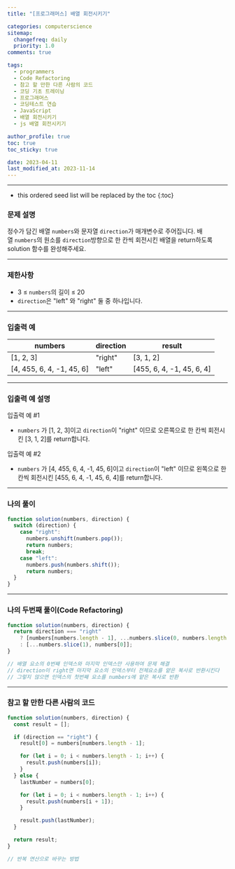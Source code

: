 ```yaml
---
title: "[프로그래머스] 배열 회전시키기"

categories: computerscience
sitemap:
  changefreq: daily
  priority: 1.0
comments: true

tags:
  - programmers
  - Code Refactoring
  - 참고 할 만한 다른 사람의 코드
  - 코딩 기초 트레이닝
  - 프로그래머스
  - 코딩테스트 연습
  - JavaScript
  - 배열 회전시키기
  - js 배열 회전시키기

author_profile: true
toc: true
toc_sticky: true

date: 2023-04-11
last_modified_at: 2023-11-14
---
```


---

<!-- prettier-ignore -->
* this ordered seed list will be replaced by the toc 
{:toc}

### 문제 설명

정수가 담긴 배열 `numbers`와 문자열 `direction`가 매개변수로 주어집니다. 배열 `numbers`의 원소를 `direction`방향으로 한 칸씩 회전시킨 배열을 return하도록 solution 함수를 완성해주세요.

---

### 제한사항

- 3 ≤ `numbers`의 길이 ≤ 20
- `direction`은 "left" 와 "right" 둘 중 하나입니다.

---

### 입출력 예

| numbers                   | direction | result                    |
| ------------------------- | --------- | ------------------------- |
| [1, 2, 3]                 | "right"   | [3, 1, 2]                 |
| [4, 455, 6, 4, -1, 45, 6] | "left"    | [455, 6, 4, -1, 45, 6, 4] |

---

### 입출력 예 설명

입출력 예 #1

- `numbers` 가 [1, 2, 3]이고 `direction`이 "right" 이므로 오른쪽으로 한 칸씩 회전시킨 [3, 1, 2]를 return합니다.

입출력 예 #2

- `numbers` 가 [4, 455, 6, 4, -1, 45, 6]이고 `direction`이 "left" 이므로 왼쪽으로 한 칸씩 회전시킨 [455, 6, 4, -1, 45, 6, 4]를 return합니다.

---

### 나의 풀이

```jsx
function solution(numbers, direction) {
  switch (direction) {
    case "right":
      numbers.unshift(numbers.pop());
      return numbers;
      break;
    case "left":
      numbers.push(numbers.shift());
      return numbers;
  }
}
```

---

### 나의 두번째 풀이(Code Refactoring)

```jsx
function solution(numbers, direction) {
  return direction === "right"
    ? [numbers[numbers.length - 1], ...numbers.slice(0, numbers.length - 1)]
    : [...numbers.slice(1), numbers[0]];
}

// 배열 요소의 0번째 인덱스와 마지막 인덱스만 사용하여 문제 해결
// direction이 right면 마지막 요소의 인덱스부터 전체요소를 얕은 복사로 반환시킨다
// 그렇지 않으면 인덱스의 첫번째 요소를 numbers에 얕은 복사로 반환
```

---

### 참고 할 만한 다른 사람의 코드

```jsx
function solution(numbers, direction) {
  const result = [];

  if (direction == "right") {
    result[0] = numbers[numbers.length - 1];

    for (let i = 0; i < numbers.length - 1; i++) {
      result.push(numbers[i]);
    }
  } else {
    lastNumber = numbers[0];

    for (let i = 0; i < numbers.length - 1; i++) {
      result.push(numbers[i + 1]);
    }

    result.push(lastNumber);
  }

  return result;
}

// 반복 연산으로 바꾸는 방법
```
